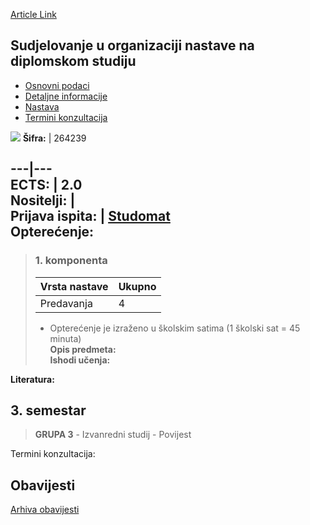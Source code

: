 [Article Link](https://www.fhs.hr/predmet/suonnds)

## Sudjelovanje u organizaciji nastave na diplomskom studiju
  * [Osnovni podaci](https://www.fhs.hr/predmet/suonnds#v1id-904879_367254_1_0 "Osnovni podaci")
  * [Detaljne informacije](https://www.fhs.hr/predmet/suonnds#v1id-904879_367254_1_1 "Detaljne informacije")
  * [Nastava](https://www.fhs.hr/predmet/suonnds#v1id-904879_367254_1_2 "Nastava")
  * [Termini konzultacija](https://www.fhs.hr/predmet/suonnds#v1id-904879_367254_1_3 "Termini konzultacija")


[![](https://www.fhs.hr/img/flags/gif/hr.gif)](https://www.fhs.hr/predmet/suonnds)
**Šifra:** |  264239  
  
---|---  
**ECTS:** |  2.0   
**Nositelji:** |   
**Prijava ispita:** |  [Studomat](http://www.isvu.hr/studomat)  
**Opterećenje:**  
---  
> ### 1. komponenta
> | Vrsta nastave | Ukupno  
> ---|---  
> Predavanja | 4  
> * Opterećenje je izraženo u školskim satima (1 školski sat = 45 minuta)   
**Opis predmeta:**  
> **Ishodi učenja:**  

  
**Literatura:**  

  
**3. semestar**  
---  
> **GRUPA 3** - Izvanredni studij - Povijest  
>   
Termini konzultacija: 


## Obavijesti
[Arhiva obavijesti](https://www.fhs.hr/predmet/suonnds?@=21mim#news_123653 "Arhiva obavijesti")
